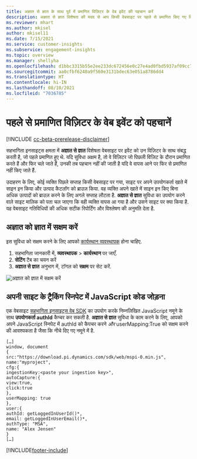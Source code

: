 ```yaml
---
title: अज्ञात से ज्ञात के साथ पूर्व में प्रमाणित विज़िटर के वेब इवेंट की पहचान करें
description: अज्ञात से ज्ञात विशेषता की मदद से आप किसी वेबसाइट पर पहले से प्रमाणित किए गए विज़िटर के साथ इवेंट को संबद्ध कर सकते हैं.
ms.reviewer: mhart
ms.author: mkisel
author: mkisel11
ms.date: 7/15/2021
ms.service: customer-insights
ms.subservice: engagement-insights
ms.topic: overview
ms.manager: shellyha
ms.openlocfilehash: d1bbc3315b55e2ee233dc672456e0c27e4ad0fbd5937af09cc790c96ee274000
ms.sourcegitcommit: aa0cfbf6240a9f560e3131bdec63e051a8786dd4
ms.translationtype: HT
ms.contentlocale: hi-IN
ms.lasthandoff: 08/10/2021
ms.locfileid: "7036785"
---
```

# <a name="recognize-web-events-from-previously-authenticated-visitors"></a>पहले से प्रमाणित विज़िटर के वेब इवेंट को पहचानें

[!INCLUDE [cc-beta-prerelease-disclaimer](includes/cc-beta-prerelease-disclaimer.md)]

सहभागिता इनसाइट्स क्षमता में **अज्ञात से ज्ञात** विशेषता वेबसाइट पर इवेंट को उन विज़िटर के साथ संबद्ध करती है, जो पहले प्रमाणित हुए थे. यदि सुविधा अक्षम है, तो वे विज़िटर जो पिछली विज़िट के दौरान प्रमाणित करते हैं और फिर चले जाते हैं, उनकी तब पहचान नहीं की जाती है यदि वे वापस आने पर फिर से प्रमाणित नहीं किए जाते हैं. 

उदाहरण के लिए, कोई व्यक्ति पिछले सप्ताह किसी वेबसाइट पर गया, साइट पर अपने उपयोगकर्ता खाते में साइन इन किया और उत्पाद कैटलॉग को ब्राउज़ किया. वह व्यक्ति अपने खाते में साइन इन किए बिना अधिक उत्पादों को ब्राउज़ करने के लिए अगले सप्ताह लौटता है. **अज्ञात से ज्ञात** सुविधा का उपयोग करने वाले साइट मालिक को पता चल जाएगा कि वही व्यक्ति वापस आ गया है और उसने साइट पर क्या किया है. यह वेबसाइट गतिविधियों की अधिक सटीक रिपोर्टिंग और विश्लेषण की अनुमति देता है.

## <a name="enable-unknown-to-known"></a>अज्ञात को ज्ञात में सक्षम करें

इस सुविधा को सक्षम करने के लिए आपको [कार्यस्थान व्यवस्थापक](user-roles.md) होना चाहिए. 

1. सहभागिता जानकारी में, **व्यवस्थापक** > **कार्यस्थान** पर जाएँ. 
2. **सेटिंग** टैब का चयन करें
3. **अज्ञात से ज्ञात** अनुभाग में, टॉगल को **सक्षम** पर सेट करें.

![अज्ञात को ज्ञात में सक्षम करें](media/U2Ktoggle.png "अज्ञात को ज्ञात में सक्षम करें")

## <a name="adding-javascript-code-to-your-sites-tracking-snippet"></a>अपनी साइट के ट्रैकिंग स्निपेट में JavaScript कोड जोड़ना

एक वेबसाइट [सहभागिता इनसाइट्स वेब SDK](advanced-SDK-implementation.md) का उपयोग करके निम्नलिखित JavaScript नमूने के साथ **उपयोगकर्ता authId** कैप्चर कर सकती है. **अज्ञात से ज्ञात** सुविधा के काम करने के लिए, आपको अपने JavaScript स्निपेट में authId को कैपचर करने *और* userMapping:True को सक्षम करने की आवश्यकता है जैसा कि नीचे दिए गए नमूने में है.

```
[…]
window, document
{
src:"https://download.pi.dynamics.com/sdk/web/mspi-0.min.js",
name:"myproject",
cfg:{
ingestionKey:<paste your ingestion key>",
autoCapture:{
view:true,
click:true
},
userMapping: true
},
user:{
authId: getLoggedInUserId()*,
email: getLoggedInUserEmail()*,
authType: "MSA",
name: "Alex Jensen"
}
[…]
```

[!INCLUDE[footer-include](../includes/footer-banner.md)]
